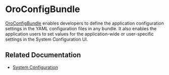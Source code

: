<a id="bundle-docs-platform-checkout-bundle"></a>

# OroConfigBundle

<a href="https://github.com/oroinc/platform/tree/5.1/src/Oro/Bundle/ConfigBundle" target="_blank">OroConfigBundle</a> enables developers to define the application configuration settings in the YAML configuration files in any bundle. It also enables the application users to set values for the application-wide or user-specific settings in the System Configuration UI.

## Related Documentation

* [System Configuration](../../../backend/system-configuration/index.md#backend-system-configuration)

<!-- Frontend -->
